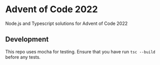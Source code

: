 # Advent of Code 2022
Node.js and Typescript solutions for Advent of Code 2022
## Development
This repo uses mocha for testing.
Ensure that you have run ```tsc --build``` before any tests.
